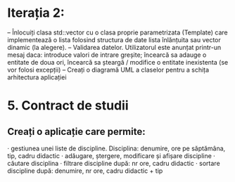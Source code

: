 # Iterația 2: 
– Înlocuiți clasa std::vector cu o clasa proprie parametrizata (Template) care 
implementează o lista folosind structura de date lista înlănțuita sau vector 
dinamic (la alegere). 
– Validarea datelor. Utilizatorul este anunțat printr-un mesaj daca: introduce 
valori de intrare greșite; încearcă sa adauge o entitate de doua ori, încearcă 
sa șteargă / modifice o entitate inexistenta (se vor folosi excepții)
– Creați o diagramă UML a claselor pentru a schița arhitectura aplicației
#
# 5. Contract de studii
## Creați o aplicație care permite:
· gestiunea unei liste de discipline. Disciplina: denumire, ore pe săptămâna, tip, cadru 
didactic
· adăugare, ștergere, modificare și afișare discipline
· căutare disciplina
· filtrare discipline după: nr ore, cadru didactic
· sortare discipline după: denumire, nr ore, cadru didactic + tip
